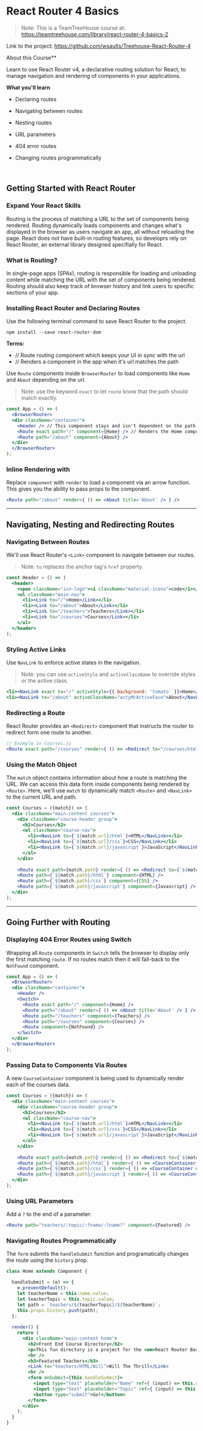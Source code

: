 # React Router 4 Basics

> Note: This is a TeamTreeHouse course at: https://teamtreehouse.com/library/react-router-4-basics-2

Link to the project: https://github.com/wsaults/Treehouse-React-Router-4

About this Course**

Learn to use React Router v4, a declarative routing solution for React, to manage navigation and rendering of components in your applications.



**What you'll learn**

- Declaring routes

- Navigating between routes

- Nesting routes

- URL parameters

- 404 error routes

- Changing routes programmatically

  ​



## Getting Started with React Router



### Expand Your React Skills

Routing is the process of matching a URL to the set of components being rendered. Routing dynamically loads components and changes what's displayed in the browser as users navigate an app, all without reloading the page. React does not have built-in routing features, so developrs rely on React Router, an external library designed specifially for React.



### What is Routing?

In single-page apps (SPAs), routing is responsible for loading and unloading content while matching the URL with the set of components being rendered. Routing should also keep track of browser history and link users to specific sections of your app.



### Installing React Router and Declaring Routes

Use the following terminal command to save React Router to the project.

```
npm install --save react-router-dom
```



**Terms:**

- <BrowserRouter> // Route routing component which keeps your UI in sync with the url
- <Route> // Renders a component in the app when it's url matches the path



Use `Route` components inside `BrowserRouter` to load components like `Home` and `About` depending on the url.

> Note: use the keyword `exact` to let `route` know that the path should match exactly.


```jsx
const App = () => (
  <BrowserRouter>
  <div className="container">
    <Header /> // This component stays and isn't dependent on the path.
    <Route exact path="/" component={Home} /> // Renders the Home component when the url is "/"
    <Route path="/about" component={About} />
  </div>
  </BrowserRouter>
);
```



### Inline Rendering with <Route>

Replace `component` with `render` to load a component via an arrow function. This gives you the ability to pass props to the component.

```jsx
<Route path="/about" render={ () => <About title='About' /> } />
```



------



## Navigating, Nesting and Redirecting Routes



### Navigating Between Routes

We'll use React Router's `<Link>` component to navigate between our routes.

> Note: `to` replaces the anchor tag's `href` property.

```jsx
const Header = () => (
  <header>
    <span className="icn-logo"><i className="material-icons">code</i></span>
    <ul className="main-nav">
      <li><Link to="/">Home</Link></li>
      <li><Link to="/about">About</Link></li>
      <li><Link to="/teachers">Teachers</Link></li>
      <li><Link to="/courses">Courses</Link></li>
    </ul>    
  </header>
);
```



### Styling Active Links

Use `NavLink` to enforce active states in the navigation.

> Note: you can use `activeStyle` and `activeClassName` to override styles or the active class.

```jsx
<li><NavLink exact to="/" activeStyle={{ background: 'tomato' }}>Home</NavLink></li>
<li><NavLink to="/about" activeClassName="actyMcActiveFace">About</NavLink></li>
```



### Redirecting a Route

React Router provides an `<Redirect>` component that instructs the router to redirect form one route to another.

```jsx
// Example in Courses.js
<Route exact path="/courses" render={ () => <Redirect to="/courses/html" /> } />
```



### Using the Match Object

The `match` object contains information about how a route is matching the URL. We can access this data form inside components being rendered by `<Route>`. Here, we'll use `match` to dynamically match `<Route>` and `<NavLink>` to the current URL and path.

```jsx
const Courses = ({match}) => (
  <div className="main-content courses">
    <div className="course-header group">
      <h2>Courses</h2> 
      <ul className="course-nav">
        <li><NavLink to={`${match.url}/html`}>HTML</NavLink></li>
        <li><NavLink to={`${match.url}/css`}>CSS</NavLink></li>
        <li><NavLink to={`${match.url}/javascript`}>JavaScript</NavLink></li>
      </ul>
    </div>
    
    <Route exact path={match.path} render={ () => <Redirect to={`${match.path}/html`} /> } />
    <Route path={`${match.path}/html`} component={HTML} />
    <Route path={`${match.path}/css`} component={CSS} />
    <Route path={`${match.path}/javascript`} component={Javascript} />
  </div>
);
```



------



## Going Further with Routing



### Displaying 404 Error Routes using Switch

Wrapping all `Route` components in `Switch` tells the browser to display only the first matching `route`. If no routes match then it will fall-back to the `NotFound` component.

```jsx
const App = () => (
  <BrowserRouter>
  <div className="container">
    <Header />
    <Switch>
      <Route exact path="/" component={Home} />
      <Route path="/about" render={ () => <About title='About' /> } />
      <Route path="/teachers" component={Teachers} />
      <Route path="/courses" component={Courses} />
      <Route component={NotFound} />
    </Switch>
  </div>
  </BrowserRouter>
);
```



### Passing Data to Components Via Routes

A new `CourseContainer` component is being used to dynamically render each of the courses data.

```jsx
const Courses = ({match}) => (
  <div className="main-content courses">
    <div className="course-header group">
      <h2>Courses</h2> 
      <ul className="course-nav">
        <li><NavLink to={`${match.url}/html`}>HTML</NavLink></li>
        <li><NavLink to={`${match.url}/css`}>CSS</NavLink></li>
        <li><NavLink to={`${match.url}/javascript`}>JavaScript</NavLink></li>
      </ul>
    </div>
    
    <Route exact path={match.path} render={ () => <Redirect to={`${match.path}/html`} /> } />
    <Route path={`${match.path}/html`} render={ () => <CourseContainer data={HTMLCourses} />} />
    <Route path={`${match.path}/css`} render={ () => <CourseContainer data={CSSCourses} />} />
    <Route path={`${match.path}/javascript`} render={ () => <CourseContainer data={JSCourses} />} />
  </div>
);
```



### Using URL Parameters

Add a `?` to the end of a parameter:

```jsx
<Route path="teachers/:topic/:fname/:lname?" component={Featured} /> 
```



### Navigating Routes Programmatically

The `form` submits the `handleSubmit` function and programatically changes the route using the `history` prop.

```jsx
class Home extends Component {    

  handleSubmit = (e) => {
    e.preventDefault();
    let teacherName = this.name.value;
    let teacherTopic = this.topic.value;
    let path = `teachers/${teacherTopic}/${teacherName}`;
    this.props.history.push(path);
  };
  
  render() {
    return (
      <div className="main-content home">
        <h2>Front End Course Directory</h2>
        <p>This fun directory is a project for the <em>React Router Basics</em> course on Treehouse.</p>
        <hr />
        <h3>Featured Teachers</h3>
        <Link to="teachers/HTML/Will">Will The Thrill</Link>
        <hr />
        <form onSubmit={this.handleSubmit}>
          <input type="text" placeholder="Name" ref={ (input) => this.name = input } />
          <input type="text" placeholder="Topic" ref={ (input) => this.topic = input } />
          <button type="submit">Go!</button>
        </form> 
      </div>
    );
  }
}
```

